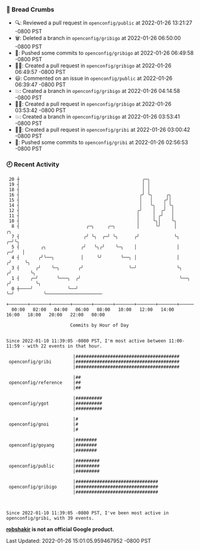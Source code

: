 ### 🍞 Bread Crumbs

 * 🔍: Reviewed a pull request in  `openconfig/public` at 2022-01-26 13:21:27 -0800 PST
 * 🗑: Deleted a branch in `openconfig/gribigo` at 2022-01-26 06:50:00 -0800 PST
 * 🚢: Pushed some commits to `openconfig/gribigo` at 2022-01-26 06:49:58 -0800 PST
 * ✍🏼: Created a pull request in `openconfig/gribigo` at 2022-01-26 06:49:57 -0800 PST
 * 😃: Commented on an issue in `openconfig/public` at 2022-01-26 06:39:47 -0800 PST
 * 💥: Created a branch in `openconfig/gribigo` at 2022-01-26 04:14:58 -0800 PST
 * ✍🏼: Created a pull request in `openconfig/gribigo` at 2022-01-26 03:53:42 -0800 PST
 * 💥: Created a branch in `openconfig/gribigo` at 2022-01-26 03:53:41 -0800 PST
 * ✍🏼: Created a pull request in `openconfig/gribi` at 2022-01-26 03:00:42 -0800 PST
 * 🚢: Pushed some commits to `openconfig/gribi` at 2022-01-26 02:56:53 -0800 PST

### 🕘 Recent Activity
```
 20 ┼                                              ╭─╮
 19 ┤                                              │ │
 18 ┤                                              │ │
 16 ┤                                             ╭╯ ╰╮     ╭╮
 15 ┤                                             │   │    ╭╯│
 14 ┤                                             │   ╰╮   │ ╰╮
 12 ┤                                            ╭╯    │  ╭╯  │
 11 ┤                                            │     │ ╭╯   │
 10 ┤                                            │     ╰╮│    ╰╮
  8 ┤                         ╭─╮     ╭─╮        │      ╰╯     │             ╭╮
  7 ┤                        ╭╯ ╰╮  ╭─╯ ╰╮      ╭╯             ╰╮          ╭─╯╰╮
  5 ┤        ╭╮             ╭╯   ╰╮╭╯    ╰─╮    │               │        ╭─╯   │
  4 ┤       ╭╯╰──╮          │     ╰╯       ╰──╮ │               │       ╭╯     ╰╮
  3 ┤      ╭╯    ╰─╮       ╭╯                 ╰─╯               ╰╮     ╭╯       ╰╮
  1 ┤    ╭─╯       ╰───╮  ╭╯                                     ╰──╮ ╭╯         ╰╮
  0 ┼────╯             ╰──╯                                         ╰─╯           ╰─────────────────────
    +───────+───────+───────+───────+───────+───────+───────+───────+───────+───────+───────+───────+────
  00:00   02:00   04:00   06:00   08:00   10:00   12:00   14:00   16:00   18:00   20:00   22:00   00:00   

						Commits by Hour of Day


Since 2022-01-10 11:39:05 -0800 PST, I'm most active between 11:00-11:59 - with 22 events in that hour.

```



```
                         |#######################################
 openconfig/gribi        |#######################################
                         |#######################################

                         |##
 openconfig/reference    |##
                         |##

                         |##########
 openconfig/ygot         |##########
                         |##########

                         |#
 openconfig/gnoi         |#
                         |#

                         |########
 openconfig/goyang       |########
                         |########

                         |#########
 openconfig/public       |#########
                         |#########

                         |###############################
 openconfig/gribigo      |###############################
                         |###############################



Since 2022-01-10 11:39:05 -0800 PST, I've been most active in openconfig/gribi, with 39 events.

```
**[robshakir](mailto:robjs@google.com) is not an official Google product.**  


Last Updated: 2022-01-26 15:01:05.959467952 -0800 PST
